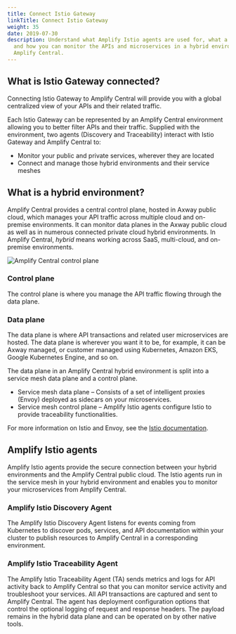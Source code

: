 ```yaml
---
title: Connect Istio Gateway
linkTitle: Connect Istio Gateway
weight: 35
date: 2019-07-30
description: Understand what Amplify Istio agents are used for, what a hybrid environment is,
  and how you can monitor the APIs and microservices in a hybrid environment from
  Amplify Central.
---
```


## What is Istio Gateway connected?

Connecting Istio Gateway to Amplify Central will provide you with a global centralized view of your APIs and their related traffic.

Each Istio Gateway can be represented by an Amplify Central environment allowing you to better filter APIs and their traffic. Supplied with the environment, two agents (Discovery and Traceability) interact with Istio Gateway and Amplify Central to:

* Monitor your public and private services, wherever they are located
* Connect and manage those hybrid environments and their service meshes

## What is a hybrid environment?

Amplify Central provides a central control plane, hosted in Axway public cloud, which manages your API traffic across multiple cloud and on-premise environments. It can monitor data planes in the Axway public cloud as well as in numerous connected private cloud hybrid environments. In Amplify Central, *hybrid* means working across SaaS, multi-cloud, and on-premise environments.

![Amplify Central control plane](/Images/central/hybrid_control_data_plane.png)

### Control plane

The control plane is where you manage the API traffic flowing through the data plane.

### Data plane

The data plane is where API transactions and related user microservices are hosted. The data plane is wherever you want it to be, for example, it can be Axway managed, or customer managed using Kubernetes, Amazon EKS, Google Kubernetes Engine, and so on.

The data plane in an Amplify Central hybrid environment is split into a service mesh data plane and a control plane.

* Service mesh data plane – Consists of a set of intelligent proxies (Envoy) deployed as sidecars on your microservices.
* Service mesh control plane – Amplify Istio agents configure Istio to provide traceability functionalities.

For more information on Istio and Envoy, see the [Istio documentation](https://istio.io/latest/docs/).

## Amplify Istio agents

Amplify Istio agents provide the secure connection between your hybrid environments and the Amplify Central public cloud. The Istio agents run in the service mesh in your hybrid environment and enables you to monitor your microservices from Amplify Central.

### Amplify Istio Discovery Agent

The Amplify Istio Discovery Agent listens for events coming from Kubernetes to discover pods, services, and API documentation within your cluster to publish resources to Amplify Central in a corresponding environment.

### Amplify Istio Traceability Agent

The Amplify Istio Traceability Agent (TA) sends metrics and logs for API activity back to Amplify Central so that you can monitor service activity and troubleshoot your services. All API transactions are captured and sent to Amplify Central. The agent has deployment configuration options that control the optional logging of request and response headers. The payload remains in the hybrid data plane and can be operated on by other native tools.
